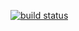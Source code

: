 
[![build status](https://git.chemsorly.com/docker/msbuilder/badges/master/build.svg)](https://git.chemsorly.com/docker/msbuilder/commits/master)